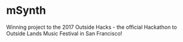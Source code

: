 # mSynth
Winning project to the 2017 Outside Hacks - the official Hackathon to Outside Lands Music Festival in San Francisco!
